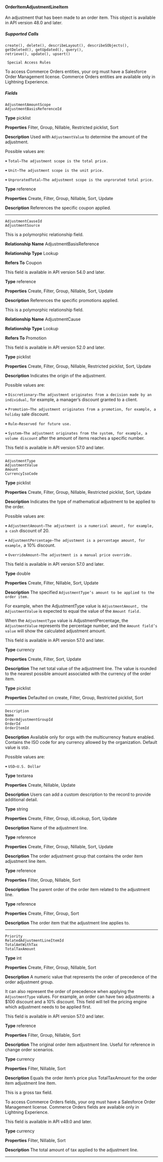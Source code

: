 #### OrderItemAdjustmentLineItem

An adjustment that has been made to an order item. This object is available in API version 48.0 and later.

##### Supported Calls
```
create(), delete(), describeLayout(), describeSObjects(), getDeleted(), getUpdated(), query(),
retrieve(), update(), upsert()

 Special Access Rules

```
To access Commerce Orders entities, your org must have a Salesforce Order Management license. Commerce Orders entities are available
only in Lightning Experience.

##### Fields

```
AdjustmentAmountScope
AdjustmentBasisReferenceId

```

**Type**
picklist

**Properties**
Filter, Group, Nillable, Restricted picklist, Sort

**Description**
Used with `AdjustmentValue` to determine the amount of the adjustment.

Possible values are:

**•** `Total—The adjustment scope is the total price.`

**•** `Unit—The adjustment scope is the unit price.`

**•** `UnproratedTotal—The adjustment scope is the unprorated total price.`

**Type**
reference

**Properties**
Create, Filter, Group, Nillable, Sort, Update

**Description**
References the specific coupon applied.


-----

```
AdjustmentCauseId
AdjustmentSource

```

This is a polymorphic relationship field.

**Relationship Name**
AdjustmentBasisReference

**Relationship Type**
Lookup

**Refers To**
Coupon

This field is available in API version 54.0 and later.

**Type**
reference

**Properties**
Create, Filter, Group, Nillable, Sort, Update

**Description**
References the specific promotions applied.

This is a polymorphic relationship field.

**Relationship Name**
AdjustmentCause

**Relationship Type**
Lookup

**Refers To**
Promotion

This field is available in API version 52.0 and later.

**Type**
picklist

**Properties**
Create, Filter, Group, Nillable, Restricted picklist, Sort, Update

**Description**
Indicates the origin of the adjustment.

Possible values are:

**•** `Discretionary—The adjustment originates from a decision made by an individual,`
for example, a manager’s discount granted to a client.

**•** `Promotion—The adjustment originates from a promotion, for example, a holiday`
sale discount.

**•** `Rule—Reserved for future use.`

**•** `System—The adjustment originates from the system, for example, a volume discount`
after the amount of items reaches a specific number.

This field is available in API version 57.0 and later.


-----

```
AdjustmentType
AdjustmentValue
Amount
CurrencyIsoCode

```

**Type**
picklist

**Properties**
Create, Filter, Group, Nillable, Restricted picklist, Sort, Update

**Description**
Indicates the type of mathematical adjustment to be applied to the order.

Possible values are:

**•** `AdjustmentAmount—The adjustment is a numerical amount, for example, a cash`
discount of 20.

**•** `AdjustmentPercentage—The adjustment is a percentage amount, for example,`
a 10% discount.

**•** `OverrideAmount—The adjustment is a manual price override.`

This field is available in API version 57.0 and later.

**Type**
double

**Properties**
Create, Filter, Nillable, Sort, Update

**Description**
The specified `AdjustmentType’s amount to be applied to the order item.`

For example, when the AdjustmentType value is `AdjustmentAmount, the`
`AdjustmentValue` is expected to equal the value of the `Amount field.`

When the `AdjustmentType` value is AdjustmentPercentage, the
`AdjustmentValue` represents the percentage number, and the `Amount field’s value`
will show the calculated adjustment amount.

This field is available in API version 57.0 and later.

**Type**
currency

**Properties**
Create, Filter, Sort, Update

**Description**
The net total value of the adjustment line. The value is rounded to the nearest possible
amount associated with the currency of the order item.

**Type**
picklist

**Properties**
Defaulted on create, Filter, Group, Restricted picklist, Sort


-----

```
Description
Name
OrderAdjustmentGroupId
OrderId
OrderItemId

```

**Description**
Available only for orgs with the multicurrency feature enabled. Contains the ISO code for
any currency allowed by the organization. Default value is `USD.`

Possible values are:

**•** `USD—U.S. Dollar`

**Type**
textarea

**Properties**
Create, Nillable, Update

**Description**
Users can add a custom description to the record to provide additional detail.

**Type**
string

**Properties**
Create, Filter, Group, idLookup, Sort, Update

**Description**
Name of the adjustment line.

**Type**
reference

**Properties**
Create, Filter, Group, Nillable, Sort, Update

**Description**
The order adjustment group that contains the order item adjustment line item.

**Type**
reference

**Properties**
Filter, Group, Nillable, Sort

**Description**
The parent order of the order item related to the adjustment line.

**Type**
reference

**Properties**
Create, Filter, Group, Sort

**Description**
The order item that the adjustment line applies to.


-----

```
Priority
RelatedAdjustmentLineItemId
TotalAmtWithTax
TotalTaxAmount

```

**Type**
int

**Properties**
Create, Filter, Group, Nillable, Sort

**Description**
A numeric value that represents the order of precedence of the order adjustment group.

It can also represent the order of precedence when applying the `AdjustmentType`
values. For example, an order can have two adjustments: a $100 discount and a 10% discount.
This field will tell the pricing engine which adjustment needs to be applied first.

This field is available in API version 57.0 and later.

**Type**
reference

**Properties**
Filter, Group, Nillable, Sort

**Description**
The original order item adjustment line. Useful for reference in change order scenarios.

**Type**
currency

**Properties**
Filter, Nillable, Sort

**Description**
Equals the order item’s price plus TotalTaxAmount for the order item adjustment line
item.

This is a gross tax field.

To access Commerce Orders fields, your org must have a Salesforce Order Management
license. Commerce Orders fields are available only in Lightning Experience.

This field is available in API v49.0 and later.

**Type**
currency

**Properties**
Filter, Nillable, Sort

**Description**
The total amount of tax applied to the adjustment line.


-----
